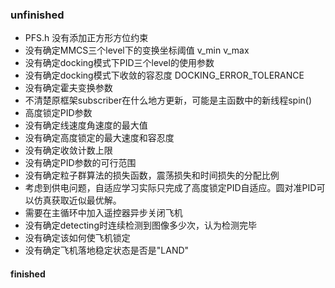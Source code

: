### unfinished

- PFS.h 没有添加正方形方位约束
- 没有确定MMCS三个level下的变换坐标阈值 v_min v_max
- 没有确定docking模式下PID三个level的使用参数
- 没有确定docking模式下收敛的容忍度 DOCKING_ERROR_TOLERANCE
- 没有确定霍夫变换参数
- 不清楚原框架subscriber在什么地方更新，可能是主函数中的新线程spin()
- 高度锁定PID参数
- 没有确定线速度角速度的最大值
- 没有确定高度锁定的最大速度和容忍度
- 没有确定收敛计数上限
- 没有确定PID参数的可行范围
- 没有确定粒子群算法的损失函数，震荡损失和时间损失的分配比例
- 考虑到供电问题，自适应学习实际只完成了高度锁定PID自适应。圆对准PID可以仿真获取近似最优解。
- 需要在主循环中加入遥控器异步关闭飞机
- 没有确定detecting时连续检测到图像多少次，认为检测完毕
- 没有确定该如何使飞机锁定
- 没有确定飞机落地稳定状态是否是"LAND"



#### finished